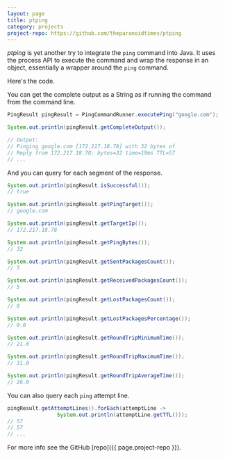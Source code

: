 ```yaml
---
layout: page
title: ptping
category: projects
project-repo: https://github.com/theparanoidtimes/ptping
---
```


*ptping* is yet another try to integrate the `ping` command
into Java. It uses the process API to execute the command and wrap the response
in an object, essentially a wrapper around the `ping` command.

Here's the code.

You can get the complete output as a String as if running the command from
the command line.
```java
PingResult pingResult = PingCommandRunner.executePing("google.com");

System.out.println(pingResult.getCompleteOutput());

// Output:
// Pinging google.com [172.217.18.78] with 32 bytes of
// Reply from 172.217.18.78: bytes=32 time=19ms TTL=57
// ...
```
And you can query for each segment of the response.
```java
System.out.println(pingResult.isSuccessful());
// true

System.out.println(pingResult.getPingTarget());
// google.com

System.out.println(pingResult.getTargetIp());
// 172.217.18.78

System.out.println(pingResult.getPingBytes());
// 32

System.out.println(pingResult.getSentPackagesCount());
// 5

System.out.println(pingResult.getReceivedPackagesCount());
// 5

System.out.println(pingResult.getLostPackagesCount());
// 0

System.out.println(pingResult.getLostPackagesPercentage());
// 0.0

System.out.println(pingResult.getRoundTripMinimumTime());
// 21.0

System.out.println(pingResult.getRoundTripMaximumTime());
// 31.0

System.out.println(pingResult.getRoundTripAverageTime());
// 26.0
```

You can also query each `ping` attempt line.
```java
pingResult.getAttemptLines().forEach(attemptLine ->
                System.out.println(attemptLine.getTTL()));
// 57
// 57
// ...
```

For more info see the GitHub [repo]({{ page.project-repo }}).
